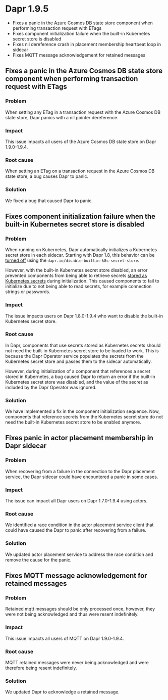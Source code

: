 # Dapr 1.9.5

- Fixes a panic in the Azure Cosmos DB state store component when performing transaction request with ETags
- Fixes component initialization failure when the built-in Kubernetes secret store is disabled
- Fixes nil dereference crash in placement membership heartbeat loop in sidecar
- Fixes MQTT message acknowledgement for retained messages

## Fixes a panic in the Azure Cosmos DB state store component when performing transaction request with ETags

### Problem

When setting any ETag in a transaction request with the Azure Cosmos DB state store, Dapr panics with a nil pointer dereference.

### Impact

This issue impacts all users of the Azure Cosmos DB state store on Dapr 1.9.0-1.9.4.

### Root cause

When setting an ETag on a transaction request in the Azure Cosmos DB state store, a bug causes Dapr to panic.

### Solution

We fixed a bug that caused Dapr to panic.


## Fixes component initialization failure when the built-in Kubernetes secret store is disabled
 
### Problem

When running on Kubernetes, Dapr automatically initializes a Kubernetes secret store in each sidecar. Starting with Dapr 1.8, this behavior can be [turned off](https://docs.dapr.io/reference/arguments-annotations-overview/) using the `dapr.io/disable-builtin-k8s-secret-store`.

However, with the built-in Kubernetes secret store disabled, an error prevented components from being able to retrieve secrets [stored as Kubernetes secrets](https://docs.dapr.io/operations/components/component-secrets/#referencing-a-kubernetes-secret) during initialization. This caused components to fail to initialize due to not being able to read secrets, for example connection strings or passwords.
 
### Impact

The issue impacts users on Dapr 1.8.0-1.9.4 who want to disable the built-in Kubernetes secret store.
 
### Root cause

In Dapr, components that use secrets stored as Kubernetes secrets should not need the built-in Kubernetes secret store to be loaded to work. This is because the Dapr Operator service populates the secrets from the Kubernetes secret store and passes them to the sidecar automatically.

However, during initialization of a component that references a secret stored in Kubernetes, a bug caused Dapr to return an error if the built-in Kubernetes secret store was disabled, and the value of the secret as included by the Dapr Operator was ignored.

### Solution
 
We have implemented a fix in the component initialization sequence. Now, components that reference secrets from the Kubernetes secret store do not need the built-in Kubernetes secret store to be enabled anymore.


## Fixes panic in actor placement membership in Dapr sidecar

### Problem

When recovering from a failure in the connection to the Dapr placement service, the Dapr sidecar could have encountered a panic in some cases.

### Impact

The issue can impact all Dapr users on Dapr 1.7.0-1.9.4 using actors.

### Root cause

We identified a race condition in the actor placement service client that could have caused the Dapr to panic after recovering from a failure.

### Solution

We updated actor placement service to address the race condition and remove the cause for the panic.


## Fixes MQTT message acknowledgement for retained messages

### Problem

Retained mqtt messages should be only processed once, however, they were not being acknowledged and thus were resent indefinitely.

### Impact

This issue impacts all users of MQTT on Dapr 1.9.0-1.9.4.

### Root cause

MQTT retained messages were never being acknowledged and were therefore being resent indefinitely. 

### Solution

We updated Dapr to acknowledge a retained message.